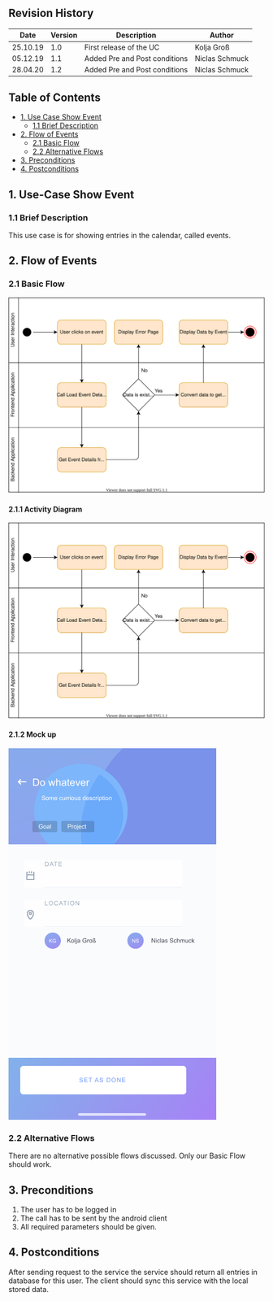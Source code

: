 ## Revision History
Date | Version | Description | Author
--- | --- | --- | ---
25.10.19 | 1.0 | First release of the UC | Kolja Groß
05.12.19 | 1.1 | Added Pre and Post conditions | Niclas Schmuck
28.04.20 | 1.2 | Added Pre and Post conditions | Niclas Schmuck

## Table of Contents
- [1. Use Case Show Event](#1-use-case-create-account)
  - [1.1 Brief Description](#11-brief-description)
- [2. Flow of Events](#2-flow-of-events)
  - [2.1 Basic Flow](#21-basic-flow)
  - [2.2 Alternative Flows](#22-alternative-flows)
- [3. Preconditions](#4-preconditions)
- [4. Postconditions](#5-postconditions)

## 1. Use-Case Show Event
### 1.1 Brief Description
This use case is for showing entries in the calendar, called events.

## 2. Flow of Events
### 2.1 Basic Flow
![Workflow Event](https://github.com/gnaatz/evendo/blob/docu/doc/activity-diagrams/ActivityDiagram_ShowEvent.svg)
#### 2.1.1 Activity Diagram
![Activity Diagram](https://github.com/gnaatz/evendo/blob/docu/doc/activity-diagrams/ActivityDiagram_ShowEvent.svg)
#### 2.1.2 Mock up
![Mockup](https://github.com/gnaatz/evendo/blob/docu/doc/mockups/editMockup.png)
### 2.2 Alternative Flows
There are no alternative possible flows discussed. Only our Basic Flow should work.

## 3. Preconditions
1. The user has to be logged in
2. The call has to be sent by the android client
3. All required parameters should be given.

## 4. Postconditions
After sending request to the service the service should return all entries in database for this user. The client should sync this service with the local stored data.
